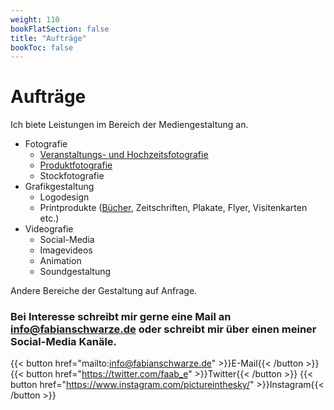 ```yaml
---
weight: 110
bookFlatSection: false
title: "Aufträge"
bookToc: false
---
```


# Aufträge

Ich biete Leistungen im Bereich der Mediengestaltung an.

- Fotografie 
    - [Veranstaltungs- und Hochzeitsfotografie](/docs/fotografie/hochzeiten/)
    - [Produktfotografie](/docs/fotografie/produkt/)
    - Stockfotografie
- Grafikgestaltung
    - Logodesign
    - Printprodukte ([Bücher](/docs/summasummarum/), Zeitschriften, Plakate, Flyer, Visitenkarten etc.)
- Videografie
    - Social-Media
    - Imagevideos
    - Animation
    - Soundgestaltung

Andere Bereiche der Gestaltung auf Anfrage. 

### Bei Interesse schreibt mir gerne eine Mail an [info@fabianschwarze.de](mailto:info@fabianschwarze.de) oder schreibt mir über einen meiner Social-Media Kanäle.


{{< button href="mailto:info@fabianschwarze.de" >}}E-Mail{{< /button >}}
{{< button href="https://twitter.com/faab_e" >}}Twitter{{< /button >}}
{{< button href="https://www.instagram.com/pictureinthesky/" >}}Instagram{{< /button >}}

